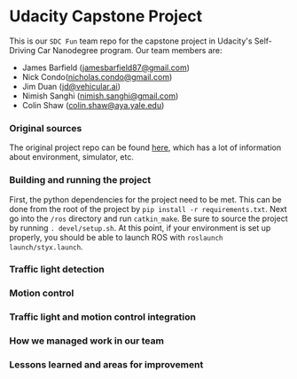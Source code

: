 # Udacity Capstone Project 

This is our `SDC Fun` team repo for the capstone project in Udacity's Self-Driving Car Nanodegree 
program.  Our team members are:

 * James Barfield (jamesbarfield87@gmail.com)
 * Nick Condo(nicholas.condo@gmail.com)
 * Jim Duan (jd@vehicular.ai)
 * Nimish Sanghi (nimish.sanghi@gmail.com)
 * Colin Shaw (colin.shaw@aya.yale.edu)



### Original sources

The original project repo can be found [here](https://github.com/udacity/CarND-Capstone), 
which has a lot of information about environment, simulator, etc.



### Building and running the project

First, the python dependencies for the project need to be met.  This can be done
from the root of the project by `pip install -r requirements.txt`.  Next go into
the `/ros` directory and run `catkin_make`.  Be sure to source the project by 
running `. devel/setup.sh`.  At this point, if your environment is set up properly, 
you should be able to launch ROS with `roslaunch launch/styx.launch`.



### Traffic light detection



### Motion control





### Traffic light and motion control integration



### How we managed work in our team



### Lessons learned and areas for improvement

